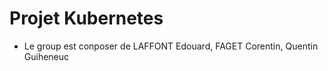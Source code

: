 # Projet Kubernetes

- Le group est conposer de LAFFONT Edouard,
  FAGET Corentin, Quentin Guiheneuc
